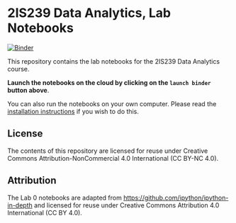 # 2IS239 Data Analytics, Lab Notebooks

[![Binder](https://mybinder.org/badge.svg)](https://mybinder.org/v2/gh/UppsalaIM/2IS239/master)

This repository contains the lab notebooks for the 2IS239 Data Analytics course.

**Launch the notebooks on the cloud by clicking on the `launch binder` button above**.

You can also run the notebooks on your own computer. Please read the [installation instructions](INSTALL.md) if you wish to do this.

## License

The contents of this repository are licensed for reuse under Creative Commons Attribution-NonCommercial 4.0 International (CC BY-NC 4.0).

## Attribution

The Lab 0 notebooks are adapted from https://github.com/ipython/ipython-in-depth and licensed for reuse under Creative Commons Attribution 4.0 International (CC BY 4.0).
